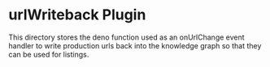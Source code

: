 # urlWriteback Plugin

This directory stores the deno function used as an onUrlChange event handler to write production
urls back into the knowledge graph so that they can be used for listings.
